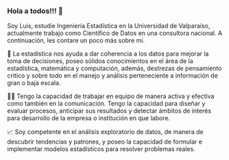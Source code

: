 ### Hola a todos!!! 👋

Soy Luis, estudie Ingeniería Estadística en la Universidad de Valparaíso, actualmente trabajo como Científico de Datos en una consultora nacional. A continuación, les contare un poco más sobre mí.

🧐 La estadística nos ayuda a dar coherencia a los datos para mejorar la toma de decisiones, poseo sólidos conocimientos en el área de la estadística, matemática y computación, además, destrezas de pensamiento critico y sobre todo en el manejo y análisis perteneciente a información de gran o baja escala. 

🧑‍💻 Tengo la capacidad de trabajar en equipo de manera activa y efectiva como también en la comunicación. Tengo la capacidad para diseñar y evaluar procesos, anticipar sus resultados y detectar ámbitos de interés para desarrollo de la empresa o institución en que labore. 

📈 Soy competente en el análisis exploratorio de datos, de manera de descubrir tendencias y patrones, y poseo la capacidad de formular e implementar modelos estadísticos para resolver problemas reales.
